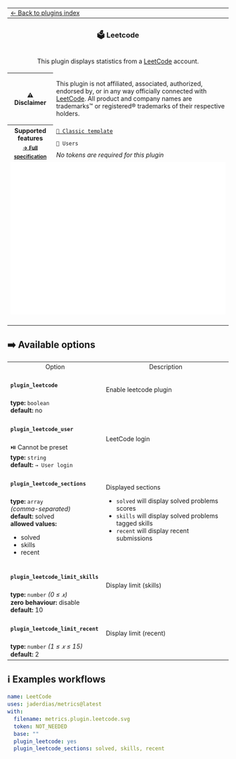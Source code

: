 <!--header-->
<table>
  <tr><td colspan="2"><a href="/README.md#-plugins">← Back to plugins index</a></td></tr>
  <tr><th colspan="2"><h3>🗳️ Leetcode</h3></th></tr>
  <tr><td colspan="2" align="center"><p>This plugin displays statistics from a <a href="https://leetcode.com">LeetCode</a> account.</p>
</td></tr>
  <tr><th>⚠️ Disclaimer</th><td><p>This plugin is not affiliated, associated, authorized, endorsed by, or in any way officially connected with <a href="https://leetcode.com">LeetCode</a>.
All product and company names are trademarks™ or registered® trademarks of their respective holders.</p>
</td></tr>
  <tr>
    <th rowspan="3">Supported features<br><sub><a href="metadata.yml">→ Full specification</a></sub></th>
    <td><a href="/source/templates/classic/README.md"><code>📗 Classic template</code></a></td>
  </tr>
  <tr>
    <td><code>👤 Users</code></td>
  </tr>
  <tr>
    <td><i>No tokens are required for this plugin</i></td>
  </tr>
  <tr>
    <td colspan="2" align="center">
      <img src="https://github.com/jaderdias/metrics/blob/examples/metrics.plugin.leetcode.svg" alt=""></img>
      <img width="900" height="1" alt="">
    </td>
  </tr>
</table>
<!--/header-->

## ➡️ Available options

<!--options-->
<table>
  <tr>
    <td align="center" nowrap="nowrap">Option</i></td><td align="center" nowrap="nowrap">Description</td>
  </tr>
  <tr>
    <td nowrap="nowrap"><h4><code>plugin_leetcode</code></h4></td>
    <td rowspan="2"><p>Enable leetcode plugin</p>
<img width="900" height="1" alt=""></td>
  </tr>
  <tr>
    <td nowrap="nowrap"><b>type:</b> <code>boolean</code>
<br>
<b>default:</b> no<br></td>
  </tr>
  <tr>
    <td nowrap="nowrap"><h4><code>plugin_leetcode_user</code></h4></td>
    <td rowspan="2"><p>LeetCode login</p>
<img width="900" height="1" alt=""></td>
  </tr>
  <tr>
    <td nowrap="nowrap">⏯️ Cannot be preset<br>
<b>type:</b> <code>string</code>
<br>
<b>default:</b> <code>→ User login</code><br></td>
  </tr>
  <tr>
    <td nowrap="nowrap"><h4><code>plugin_leetcode_sections</code></h4></td>
    <td rowspan="2"><p>Displayed sections</p>
<ul>
<li><code>solved</code> will display solved problems scores</li>
<li><code>skills</code> will display solved problems tagged skills</li>
<li><code>recent</code> will display recent submissions</li>
</ul>
<img width="900" height="1" alt=""></td>
  </tr>
  <tr>
    <td nowrap="nowrap"><b>type:</b> <code>array</code>
<i>(comma-separated)</i>
<br>
<b>default:</b> solved<br>
<b>allowed values:</b><ul><li>solved</li><li>skills</li><li>recent</li></ul></td>
  </tr>
  <tr>
    <td nowrap="nowrap"><h4><code>plugin_leetcode_limit_skills</code></h4></td>
    <td rowspan="2"><p>Display limit (skills)</p>
<img width="900" height="1" alt=""></td>
  </tr>
  <tr>
    <td nowrap="nowrap"><b>type:</b> <code>number</code>
<i>(0 ≤
𝑥)</i>
<br>
<b>zero behaviour:</b> disable</br>
<b>default:</b> 10<br></td>
  </tr>
  <tr>
    <td nowrap="nowrap"><h4><code>plugin_leetcode_limit_recent</code></h4></td>
    <td rowspan="2"><p>Display limit (recent)</p>
<img width="900" height="1" alt=""></td>
  </tr>
  <tr>
    <td nowrap="nowrap"><b>type:</b> <code>number</code>
<i>(1 ≤
𝑥
≤ 15)</i>
<br>
<b>default:</b> 2<br></td>
  </tr>
</table>
<!--/options-->

## ℹ️ Examples workflows

<!--examples-->
```yaml
name: LeetCode
uses: jaderdias/metrics@latest
with:
  filename: metrics.plugin.leetcode.svg
  token: NOT_NEEDED
  base: ""
  plugin_leetcode: yes
  plugin_leetcode_sections: solved, skills, recent

```
<!--/examples-->
